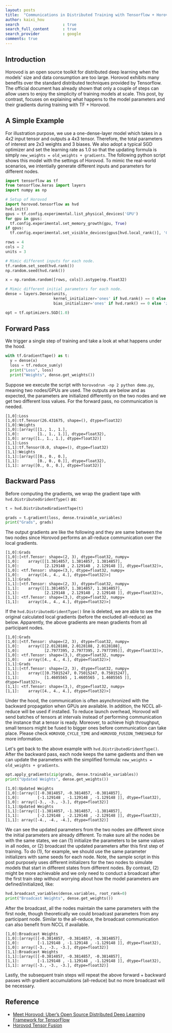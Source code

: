 ```yaml
---
layout: posts
title:  "Communications in Distributed Training with Tensorflow + Horovod"
author: kaixi_hou
search                   : true
search_full_content      : true
search_provider          : google
comments: true
---
```

## Introduction
Horovod is an open source toolkit for distributed deep learning when the models'
size and data consumption are too large. Horovod exhibits many benefits over the
standard distributed techniques provided by Tensorflow. The official document
has already shown that only a couple of steps can allow users to enjoy the
simplicity of training models at scale. This post, by contrast, focuses on
explaining what happens to the model parameters and their gradients during
training with TF + Horovod.

## A Simple Example
For illustration purpose, we use a one-dense-layer model which takes in a 4x2
input tensor and outputs a 4x3 tensor. Therefore, the total parameters of
interest are 2x3 weights and 3 biases. We also adopt a typical SGD optimizer and
set the learning rate as 1.0 so that the updating formula is simply `new_weights
= old_weights + gradients`. The following python script shows this model with
the settings of Horovod. To mimic the real-world scenarios, we intentially
generate different inputs and parameters for different nodes.

```python
import tensorflow as tf
from tensorflow.keras import layers
import numpy as np

# Setup of Horovod
import horovod.tensorflow as hvd
hvd.init()
gpus = tf.config.experimental.list_physical_devices('GPU')
for gpu in gpus:
  tf.config.experimental.set_memory_growth(gpu, True)
if gpus:
  tf.config.experimental.set_visible_devices(gpus[hvd.local_rank()], 'GPU')

rows = 4
cols = 2
units = 3

# Mimic different inputs for each node.
tf.random.set_seed(hvd.rank())
np.random.seed(hvd.rank())

x = np.random.random([rows, cols]).astype(np.float32)

# Mimic different initial parameters for each node.
dense = layers.Dense(units,
                     kernel_initializer='ones' if hvd.rank() == 0 else 'zeros',
                     bias_initializer='ones' if hvd.rank() == 0 else 'zeros')

opt = tf.optimizers.SGD(1.0)
```

## Forward Pass
We trigger a single step of training and take a look at what happens under the hood.
```python
with tf.GradientTape() as t:
  y = dense(x)
  loss = tf.reduce_sum(y)
  print("Loss", loss)
  print("Weights", dense.get_weights())
```
Suppose we execute the script with `horovodrun -np 2 python demo.py`, meaning
two nodes/GPUs are used. The outputs are below and as expected, the parameters
are initialized differently on the two nodes and we get two different loss
values. For the forward pass, no communication is needed.
```
[1,0]:Loss 
[1,0]:tf.Tensor(26.431675, shape=(), dtype=float32)
[1,0]:Weights 
[1,0]:[array([[1., 1., 1.],
[1,0]:        [1., 1., 1.]], dtype=float32),
[1,0]: array([1., 1., 1.], dtype=float32)]
[1,1]:Loss 
[1,1]:tf.Tensor(0.0, shape=(), dtype=float32)
[1,1]:Weights 
[1,1]:[array([[0., 0., 0.],
[1,1]:        [0., 0., 0.]], dtype=float32),
[1,1]: array([0., 0., 0.], dtype=float32)]
```

## Backward Pass
Before computing the gradients, we wrap the gradient tape with
`hvd.DistributedGridentType()` as:
```python
t = hvd.DistributedGradientTape(t)

grads = t.gradient(loss, dense.trainable_variables)
print("Grads", grads)
```
The output gradients are like the following and they are same between the two
nodes since Horovod performs an all-reduce communication over the local
gradients.
```
[1,0]:Grads 
[1,0]:[<tf.Tensor: shape=(2, 3), dtype=float32, numpy=
[1,0]:    array([[1.3814857, 1.3814857, 1.3814857],
[1,0]:           [2.129148 , 2.129148 , 2.129148 ]], dtype=float32)>,
[1,0]: <tf.Tensor: shape=(3,), dtype=float32, numpy=
[1,0]:    array([4., 4., 4.], dtype=float32)>]
[1,1]:Grads 
[1,1]:[<tf.Tensor: shape=(2, 3), dtype=float32, numpy=
[1,1]:    array([[1.3814857, 1.3814857, 1.3814857],
[1,1]:           [2.129148 , 2.129148 , 2.129148 ]], dtype=float32)>,
[1,1]: <tf.Tensor: shape=(3,), dtype=float32, numpy=
[1,1]:    array([4., 4., 4.], dtype=float32)>]
```
If the `hvd.DistributedGridentType()` line is deleted, we are able to see the
original calculated local gradients (before the excluded all-reduce) as below.
Apparently, the above gradients are mean gradients from all participant nodes. 
```
[1,0]:Grads
[1,0]:[<tf.Tensor: shape=(2, 3), dtype=float32, numpy=
[1,0]:    array([[2.0128188, 2.0128188, 2.0128188],
[1,0]:           [2.7977395, 2.7977395, 2.7977395]], dtype=float32)>,
[1,0]: <tf.Tensor: shape=(3,), dtype=float32, numpy=
[1,0]:    array([4., 4., 4.], dtype=float32)>]
[1,1]:Grads
[1,1]:[<tf.Tensor: shape=(2, 3), dtype=float32, numpy=
[1,1]:    array([[0.75015247, 0.75015247, 0.75015247],
[1,1]:           [1.4605565 , 1.4605565 , 1.4605565 ]], dtype=float32)>,
[1,1]: <tf.Tensor: shape=(3,), dtype=float32, numpy=
[1,1]:    array([4., 4., 4.], dtype=float32)>]
```
Under the hood, the communication is often asynchronized with the backward
propagation when GPUs are available. In addition, the NCCL all-reduce will be
used if installed. To reduce launch overhead, Horovod will send batches of
tensors at intervals instead of performing communication the instance that a
tensor is ready. Moreover, to achieve high throughput, small tensors might be
fused to bigger ones before communication can take place. Please check
`HOROVOD_CYCLE_TIME` and `HOROVOD_FUSION_THRESHOLD` for more information.

Let's get back to the above example with `hvd.DistributedGridentType()`. After
the backward pass, each node keeps the same gadients and then we can update the
parameters with the simplified formula: `new_weights = old_weights + gradients`. 
```python
opt.apply_gradients(zip(grads, dense.trainable_variables))
print("Updated Weights", dense.get_weights())
```
```
[1,0]:Updated Weights
[1,0]:[array([[-0.3814857, -0.3814857, -0.3814857],
[1,0]:        [-1.129148 , -1.129148 , -1.129148 ]], dtype=float32),
[1,0]: array([-3., -3., -3.], dtype=float32)]
[1,1]:Updated Weights
[1,1]:[array([[-1.3814857, -1.3814857, -1.3814857],
[1,1]:        [-2.129148 , -2.129148 , -2.129148 ]], dtype=float32),
[1,1]: array([-4., -4., -4.], dtype=float32)]
```
We can see the updated parameters from the two nodes are different since the
initial parameters are already different. To make sure all the nodes
be with the same states, we can (1) initialize the parameters to be same values
in all nodes, or (2) broadcast the updated parameters after this first step of
training. To do (1), for example, we should use the same parameter initializers
with same seeds for each node. Note, the sample script in this post purposely
uses different initializers for the two nodes to simulate models that start in
different states from different nodes. By contrast, (2) might be more achievable
and we only need to conduct a broadcast after the first train step without
worrying about how the model parameters are defined/initialized, like:
```python
hvd.broadcast_variables(dense.variables, root_rank=0)
print("Broadcast Weights", dense.get_weights())
```
After the broadcast, all the nodes maintain the same parameters with the first
node, though theoretically we could broadcast parameters from any participant
node. Similar to the all-reduce, the broadcast communication can also benefit
from NCCL if available.
```
[1,0]:Broadcast Weights
[1,0]:[array([[-0.3814857, -0.3814857, -0.3814857],
[1,0]:        [-1.129148 , -1.129148 , -1.129148 ]], dtype=float32),
[1,0]: array([-3., -3., -3.], dtype=float32)]
[1,1]:Broadcast Weights
[1,1]:[array([[-0.3814857, -0.3814857, -0.3814857],
[1,1]:        [-1.129148 , -1.129148 , -1.129148 ]], dtype=float32),
[1,1]: array([-3., -3., -3.], dtype=float32)]
```
Lastly, the subsequent train steps will repeat the above forward + backward
passes with gradient accumulations (all-reduce) but no more broadcast will be
necessary.
## Reference
* [Meet Horovod: Uber’s Open Source Distributed Deep Learning Framework for TensorFlow](https://eng.uber.com/horovod/)
* [Horovod Tensor Fusion](https://horovod.readthedocs.io/en/stable/tensor-fusion_include.html)
